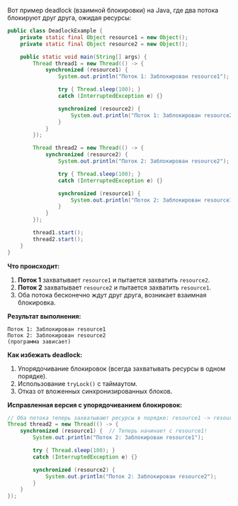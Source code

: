 Вот пример deadlock (взаимной блокировки) на Java, где два потока блокируют друг друга, ожидая ресурсы:

```java
public class DeadlockExample {
    private static final Object resource1 = new Object();
    private static final Object resource2 = new Object();

    public static void main(String[] args) {
        Thread thread1 = new Thread(() -> {
            synchronized (resource1) {
                System.out.println("Поток 1: Заблокирован resource1");

                try { Thread.sleep(100); } 
                catch (InterruptedException e) {}

                synchronized (resource2) {
                    System.out.println("Поток 1: Заблокирован resource2");
                }
            }
        });

        Thread thread2 = new Thread(() -> {
            synchronized (resource2) {
                System.out.println("Поток 2: Заблокирован resource2");

                try { Thread.sleep(100); } 
                catch (InterruptedException e) {}

                synchronized (resource1) {
                    System.out.println("Поток 2: Заблокирован resource1");
                }
            }
        });

        thread1.start();
        thread2.start();
    }
}
```

**Что происходит:**
1. **Поток 1** захватывает `resource1` и пытается захватить `resource2`.
2. **Поток 2** захватывает `resource2` и пытается захватить `resource1`.
3. Оба потока бесконечно ждут друг друга, возникает взаимная блокировка.

**Результат выполнения:**
```
Поток 1: Заблокирован resource1
Поток 2: Заблокирован resource2
(программа зависает)
```

**Как избежать deadlock:**
1. Упорядочивание блокировок (всегда захватывать ресурсы в одном порядке).
2. Использование `tryLock()` с таймаутом.
3. Отказ от вложенных синхронизированных блоков.

**Исправленная версия с упорядочиванием блокировок:**
```java
// Оба потока теперь захватывают ресурсы в порядке: resource1 -> resource2
Thread thread2 = new Thread(() -> {
    synchronized (resource1) {  // Теперь начинает с resource1!
        System.out.println("Поток 2: Заблокирован resource1");

        try { Thread.sleep(100); } 
        catch (InterruptedException e) {}

        synchronized (resource2) {
            System.out.println("Поток 2: Заблокирован resource2");
        }
    }
});
```